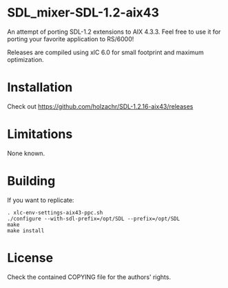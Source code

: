 # SDL_mixer-SDL-1.2-aix43

An attempt of porting SDL-1.2 extensions to AIX 4.3.3.
Feel free to use it for porting your favorite application to RS/6000!

Releases are compiled using xlC 6.0 for small footprint and maximum optimization.

# Installation

Check out https://github.com/holzachr/SDL-1.2.16-aix43/releases

# Limitations

None known.

# Building

If you want to replicate:

```
. xlc-env-settings-aix43-ppc.sh
./configure --with-sdl-prefix=/opt/SDL --prefix=/opt/SDL
make
make install
```

# License

Check the contained COPYING file for the authors' rights.
